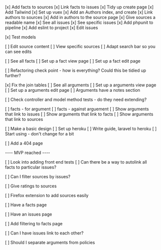 [x] Add facts to sources
[x] Link facts to issues
[x] Tidy up create page
[x] Add Tailwind
[x] Set up vuex
[x] Add an Authors index, and create
[x] Link authors to sources
[x] Add in authors to the source page
[x] Give sources a readable name
[x] See all issues
[x] See specific issues
[x] Add phpunit to pipeline
[x] Add eslint to project
[x] Edit issues

[x] Test models

[ ] Edit source content
[ ] View specific sources
[ ] Adapt search bar so you can see edits

[ ] See all facts
[ ] Set up a fact view page
[ ] Set up a fact edit page

[ ] Refactoring check point - how is everything? Could this be tidied up further?

[x] Fix the join tables
[ ] See all arguments
[ ] Set up a arguments view page
[ ] Set up a arguments edit page
[ ] Arguments have a notes section

[ ] Check controller and model method tests - do they need extending?

[ ] facts - for argument
[ ] facts - against arguement
[ ] Show arguments that link to issues
[ ] Show arguments that link to facts
[ ] Show arguments that link to sources

[ ] Make a basic design
[ ] Set up heroku
[ ] Write guide, laravel to heroku
[ ] Start using - don't change for a bit

[ ] Add a 404 page

---- MVP reached ----

[ ] Look into adding front end tests
[ ] Can there be a way to autolink all facts to particular issues?

[ ] Can I filter sources by issues?

[ ] Give ratings to sources

[ ] Firefox extension to add sources easily

[ ] Have a facts page

[ ] Have an issues page

[ ] Add filtering to facts page

[ ] Can I have issues link to each other?

[ ] Should I separate arguments from policies
